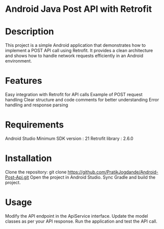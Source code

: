 # Android Java Post API with Retrofit
# Description
This project is a simple Android application that demonstrates how to implement a POST API call using Retrofit. It provides a clean architecture and shows how to handle network requests efficiently in an Android environment.

# Features
Easy integration with Retrofit for API calls
Example of POST request handling
Clear structure and code comments for better understanding
Error handling and response parsing

# Requirements
Android Studio
Minimum SDK version : 21
Retrofit library : 2.6.0

# Installation
Clone the repository: git clone https://github.com/PratikJogdande/Android-Post-Api.git
Open the project in Android Studio.
Sync Gradle and build the project.

# Usage
Modify the API endpoint in the ApiService interface.
Update the model classes as per your API response.
Run the application and test the API call.
